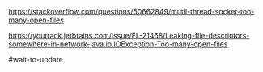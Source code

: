 https://stackoverflow.com/questions/50662849/mutil-thread-socket-too-many-open-files

https://youtrack.jetbrains.com/issue/FL-21468/Leaking-file-descriptors-somewhere-in-network-java.io.IOException-Too-many-open-files

#wait-to-update 